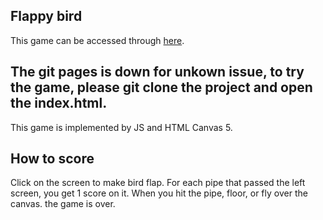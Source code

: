 ## Flappy bird 
This game can be accessed through [here](https://xifeiwang.github.io/flappy-bird/).
## The git pages is down for unkown issue, to try the game, please git clone the project and open the index.html.
This game is implemented by JS and HTML Canvas 5.
## How to score
Click on the screen to make bird flap. For each pipe that passed the left screen, you get 1 score on it. When you hit the pipe, floor, or fly over the canvas. the game is over.


